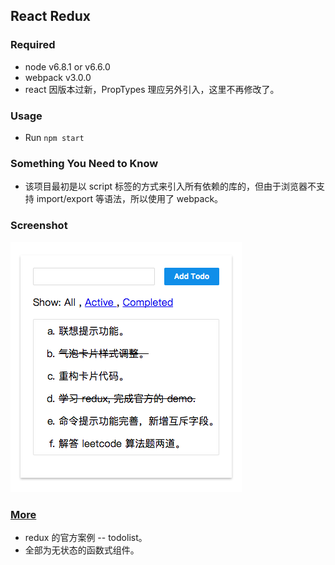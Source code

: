 ## React Redux

### Required 

* node v6.8.1 or v6.6.0
* webpack v3.0.0
* react 因版本过新，PropTypes 理应另外引入，这里不再修改了。

### Usage

* Run `npm start`

### Something You Need to Know

* 该项目最初是以 script 标签的方式来引入所有依赖的库的，但由于浏览器不支持 import/export 等语法，所以使用了 webpack。 

### Screenshot

![Todolist](https://github.com/kyriejoshua/react-tutorial/blob/master/demo3/imgs/redux-demo.png)

### [More](http://cn.redux.js.org//docs/basics/UsageWithReact.html)

* redux 的官方案例 -- todolist。
* 全部为无状态的函数式组件。
